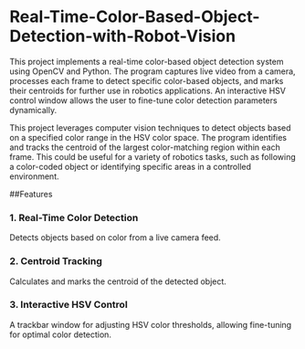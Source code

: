# Real-Time-Color-Based-Object-Detection-with-Robot-Vision

This project implements a real-time color-based object detection system using OpenCV and Python. The program captures live video from a camera, processes each frame to detect specific color-based objects, and marks their centroids for further use in robotics applications. An interactive HSV control window allows the user to fine-tune color detection parameters dynamically.

This project leverages computer vision techniques to detect objects based on a specified color range in the HSV color space. The program identifies and tracks the centroid of the largest color-matching region within each frame. This could be useful for a variety of robotics tasks, such as following a color-coded object or identifying specific areas in a controlled environment.

##Features

### 1. Real-Time Color Detection
Detects objects based on color from a live camera feed.
### 2. Centroid Tracking
Calculates and marks the centroid of the detected object.
### 3. Interactive HSV Control
A trackbar window for adjusting HSV color thresholds, allowing fine-tuning for optimal color detection.
